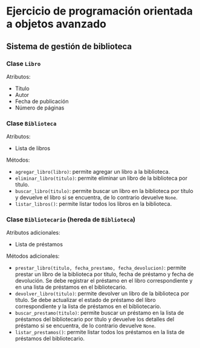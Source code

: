 # Ejercicio de programación orientada a objetos avanzado

## Sistema de gestión de biblioteca

### Clase `Libro`

Atributos:
- Título
- Autor
- Fecha de publicación
- Número de páginas

### Clase `Biblioteca`

Atributos:
- Lista de libros

Métodos:
- `agregar_libro(libro)`: permite agregar un libro a la biblioteca.
- `eliminar_libro(titulo)`: permite eliminar un libro de la biblioteca por título.
- `buscar_libro(titulo)`: permite buscar un libro en la biblioteca por título y devuelve el libro si se encuentra, de lo contrario devuelve `None`.
- `listar_libros()`: permite listar todos los libros en la biblioteca.

### Clase `Bibliotecario` (hereda de `Biblioteca`)

Atributos adicionales:
- Lista de préstamos

Métodos adicionales:
- `prestar_libro(titulo, fecha_prestamo, fecha_devolucion)`: permite prestar un libro de la biblioteca por título, fecha de préstamo y fecha de devolución. Se debe registrar el préstamo en el libro correspondiente y en una lista de préstamos en el bibliotecario.
- `devolver_libro(titulo)`: permite devolver un libro de la biblioteca por título. Se debe actualizar el estado de préstamo del libro correspondiente y la lista de préstamos en el bibliotecario.
- `buscar_prestamo(titulo)`: permite buscar un préstamo en la lista de préstamos del bibliotecario por título y devuelve los detalles del préstamo si se encuentra, de lo contrario devuelve `None`.
- `listar_prestamos()`: permite listar todos los préstamos en la lista de préstamos del bibliotecario.